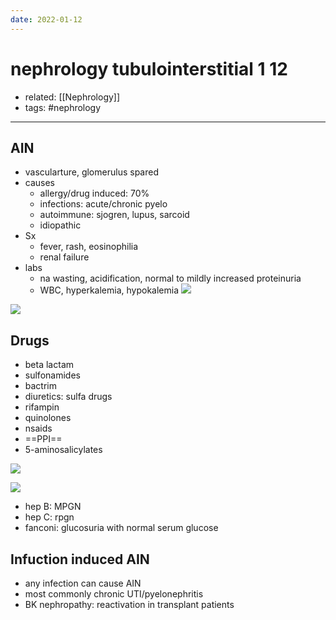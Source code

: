```yaml
---
date: 2022-01-12
---
```


# nephrology tubulointerstitial 1 12

- related: [[Nephrology]]
- tags: #nephrology
---

## AIN

- vascularture, glomerulus spared
- causes
	- allergy/drug induced: 70%
	- infections: acute/chronic pyelo
	- autoimmune: sjogren, lupus, sarcoid
	- idiopathic
- Sx
	- fever, rash, eosinophilia
	- renal failure
- labs
	- na wasting, acidification, normal to mildly increased proteinuria
	- WBC, hyperkalemia, hypokalemia
    ![](https://photos.thisispiggy.com/file/wikiFiles/20220112134727.png)

![](https://photos.thisispiggy.com/file/wikiFiles/20220112135036.png)

## Drugs

- beta lactam
- sulfonamides
- bactrim
- diuretics: sulfa drugs
- rifampin
- quinolones
- nsaids
- ==PPI==
- 5-aminosalicylates

![](https://photos.thisispiggy.com/file/wikiFiles/20220112140434.png)

![](https://photos.thisispiggy.com/file/wikiFiles/20220112141337.png)

- hep B: MPGN
- hep C: rpgn
- fanconi: glucosuria with normal serum glucose

## Infuction induced AIN

- any infection can cause AIN
- most commonly chronic UTI/pyelonephritis
- BK nephropathy: reactivation in transplant patients
